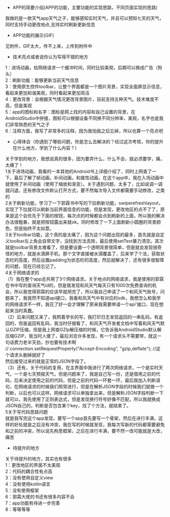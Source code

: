 - APP的简要介绍(APP的功能，主要功能的实现思路，不同页面实现的思路)

我做的是一款天气app天气之子，能够感知实时天气，并且可以预知七天的天气，同时支持手动更改地点,支持实时刷新更新信息

- APP功能的展示(GIF)

见附件，GIF太大，传不上来，上传到附件中

- 技术亮点或者说你认为写得不错的地方

1：进场动画，给网络请求一个缓冲时间，同时比较美观，后期可以换成广告（狗头）<br />2：刷新功能：能够更新当前天气信息<br />3：使用原生控件toolbar，让整个界面都是一个图片背景，实现全面屏显示信息，看起来更加和谐美观，同时看起来更加简洁<br />4：更改背景：会根据天气情况更改背景图片，目前支持五种天气。技术难度不高，但是美观<br />5：app的图标和名字：图标是网上找的内容和自己设置的背景，在AndroidStudio中拼接，图标可以根据设备不同换不同分辨率，美观，名字也是我们非常熟悉的天气之子<br />6：注释方面，我写了非常多的注释，因为我怕我之后忘掉，所以也算一个亮点吧

- 心得体会（你遇到了哪些问题，你是怎么去解决的？经过这次考核，你的提升在什么地方，学到了什么内容？）

关于学到的地方，我想说真的很多，因为要弄什么，什么不会，就必须要学，痛，太痛了！<br />1关于进场动画，我看的一本其他的Android书上详细介绍了，同时上网查了一下，最后了解了帧动画，补间动画，和属性动画，在这个app中，我在入场动画中就使用了补间动画（使用了缩放和渐变）。关于遇到问题，太多了，比如说调一调就闪退，还有修改文件默认打开方式，要不然每次导入文件都需要手动修改，之类的<br />2关于刷新功能，学习了一下郭霖书中写的下拉刷新功能，swiperefreshlayout，实现了下拉就可以刷新当前界面信息的功能，但是发现，更改地区的点不了了，原来是这个会优先于下面的按钮，每次点的时候都会点到刷新的上面，所以我的解决办法很粗暴，就是把按钮露出来就ok。同时修改了一下上面刷新小圆圈的背景颜色，但是始终不太如意。<br />3关于toolbar功能，这个真的是太痛了，因为这个问题出现的最多，首先就是自定义toolbar左上角会自带文字，没找到方法去除，最后使用setText暴力清空。其次就是toolbar背景太难看了，但是要设置一个透明背景很简单，但是就会发现很奇怪的地方，就是水滴屏手机，那个文字直接被水滴覆盖了，后来学了个法，获取状态栏的高度，然后设置padding为状态栏的高度，然后就解决了，还有很多很智障的问题，现在已经忘记了。<br />4关于网络请求的<br />（1）我在整个app总共用了3个网络请求。关于地点的网络请求，我是使用的郭霖在书中写的查询天气id的，但是我发现和风天气每天只有1000次免费查询的机会，所以我觉得郭霖的应该早就用完了，所以我自己申请了一个和风天气账号，问题来了，我竟然不知道api接口，我看和风天气中有对应的sdk，我想怎么和我学的网络请求不一样，我花了好一会才理解了原来我需要申请一个api'接口，现在想起来当时真蠢。<br />（2）后来问题又来了，我照着学长的写，我打印日志发现返回的一串乱码，有返回的，但是返回有乱码，我当时仔细看了，和风天气开发者文档中写着和风天气默认GZIP压缩，但是我上网查GZIp解压缩的时候，它告诉我AndroidStudio默认解压缩GZIP，我当时人傻了，最后浏览许多发现，有一个请求头不需要带，就这一句话费力老半天劲，抄也要有技术啊<br />// connection.setRequestProperty("Accept-Encoding", "gzip,deflate");   //这个请求头删掉就好了<br />然后接受过来的就是正常的JSON字段了。<br />（3）还有，关于代码的复用，在主界面中我进行了两次网络请求，一个是实时天气，一个是七天预报天气，但是问题来了，我是自己写一份，还是借用之前的代码，后来决定使用之前的代码，但是之前的代码一环套一环，最后我加入判断语句，在网络请求的时候我们照常进行，但是在解析JSON字段的时候我们就做一个判断，以后也可以这样，网络请求可以单独拿出来，但是解析JSON字段判断一下就可以，我先使用了正则表达式，但是发现换行符号好像不匹配，所以我就换成JSON自己的，判断是否包含某个key，找了个方法，就结束了。<br />5关于写代码思路问题<br />就是我写完这个app发现，要写一个app首先要写一个骨架，然后在进行丰满，这样的好处就是之后没有冲突，我在写的时候就发现，我每次写新的代码都需要避免和之前的冲突，所以说先构思框架，之后在进行丰满，要不然一改可能就是大改，痛苦

- 待提升的地方

关于待提升的地方，其实也有很多<br />1：更改地区的界面不太美观<br />2：代码的耦合性有点高<br />3：没有使用自定义view<br />4：没有使用kotlin语言<br />5：没有使用框架<br />6：郭霖大佬的书还有很多内容不会<br />7：app功能有待进一步完善<br />8：等等等等
